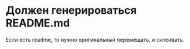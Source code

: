 # Должен генерироваться README.md

Если есть readme, то нужно оригинальный перемещать, и склеивать.
